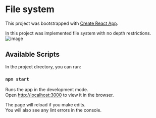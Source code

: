 # File system

This project was bootstrapped with [Create React App](https://github.com/facebook/create-react-app).

In this project was implemented file system with no depth restrictions.
![image](https://github.com/mikabuto/file-system/assets/92152153/e804609a-5fc7-4008-9ac0-b7e6bc638eaa)

## Available Scripts

In the project directory, you can run:

### `npm start`

Runs the app in the development mode.\
Open [http://localhost:3000](http://localhost:3000) to view it in the browser.

The page will reload if you make edits.\
You will also see any lint errors in the console.
